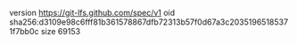 version https://git-lfs.github.com/spec/v1
oid sha256:d3109e98c6fff81b361578867dfb72313b57f0d67a3c20351965185371f7bb0c
size 69153
